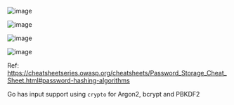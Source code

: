
![image](https://github.com/remidinishanth/distributed_systems/assets/19663316/c0075e09-b77e-46ba-8286-b858f2694c05)

![image](https://github.com/remidinishanth/distributed_systems/assets/19663316/f2a6d98a-670b-480c-8a3b-a2e6ef835dd3)

![image](https://github.com/remidinishanth/distributed_systems/assets/19663316/a7ef25dd-0bb9-4796-ae88-5c571658073c)

![image](https://github.com/remidinishanth/distributed_systems/assets/19663316/eafb4ec0-634f-4ada-91ea-51b14d4127f8)


Ref: https://cheatsheetseries.owasp.org/cheatsheets/Password_Storage_Cheat_Sheet.html#password-hashing-algorithms


Go has input support using `crypto` for Argon2, bcrypt and PBKDF2
